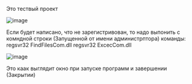 Это тествый проект

![image](https://github.com/user-attachments/assets/767e318c-90a8-4bcb-9ed6-51f1a341400d)

Если будет написано, что не зарегистривован, то надо выпонить
с комндной строки (Запущенной от имени администрптора)
команды:
 regsvr32 FindFilesCom.dll
 regsvr32 ExcecCom.dll

 ![image](https://github.com/user-attachments/assets/839a0a77-96be-493a-a845-a63f42617926)

 Это каак выглядит окно при запуске программ и завершении (Закрытии)

